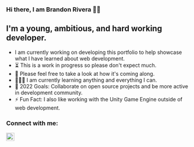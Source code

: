 ### Hi there, I am Brandon Rivera 👋🏻

## I'm a young, ambitious, and hard working developer.

- I am currently working on developing this portfolio to help showcase what I have learned about web development.
- ⏳ This is a work in progress so please don't expect much.
- 👀 Please feel free to take a look at how it's coming along.
- 👨🏼‍💻 I am currently learning anything and everything I can.
- 🥅 2022 Goals: Collaborate on open source projects and be more active in development community.
- ⚡️ Fun Fact: I also like working with the Unity Game Engine outside of web development.

### Connect with me:

<img align="left" width="22px" alt="Twitter" src="https://cdn.jsdelivr.net/npm/simple-icons@v6/icons/twitter.svg" />
